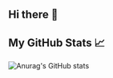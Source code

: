 ## Hi there 👋
## My GitHub Stats 📈

![Anurag's GitHub stats](https://github-readme-stats.vercel.app/api?username=anuraghazra&show_icons=true&theme=radical&include_all_commits=true&count_private=true&)


